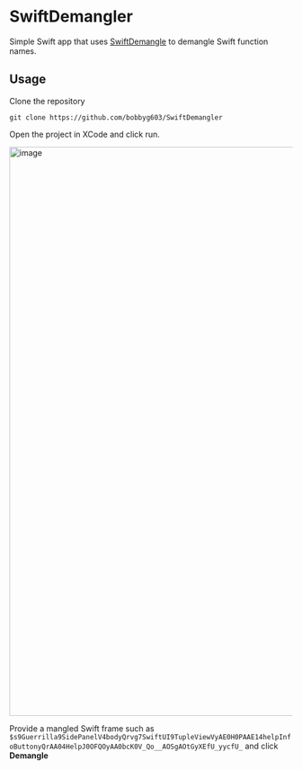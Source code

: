 # SwiftDemangler

Simple Swift app that uses [SwiftDemangle](https://github.com/oozoofrog/SwiftDemangle) to demangle Swift function names.

## Usage

Clone the repository

```
git clone https://github.com/bobbyg603/SwiftDemangler
```

Open the project in XCode and click run.

<img width="1012" alt="image" src="https://github.com/bobbyg603/SwiftDemangler/assets/2646053/ecfffa6f-1cb1-45ce-910d-dcc6f6cff116">

Provide a mangled Swift frame such as `$s9Guerrilla9SidePanelV4bodyQrvg7SwiftUI9TupleViewVyAE0H0PAAE14helpInfoButtonyQrAA04HelpJ0OFQOyAA0bcK0V_Qo__AOSgAOtGyXEfU_yycfU_` and click **Demangle**

